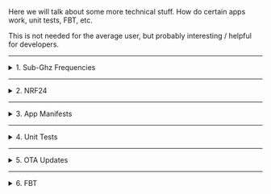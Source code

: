 Here we will talk about some more technical stuff. How do certain apps work, unit tests, FBT, etc.

This is not needed for the average user, but probably interesting / helpful for developers.

----

<details>
<summary>1. Sub-Ghz Frequencies</summary>

#### CC1101 Frequency range specs: 300-348 MHz, 386-464 MHz, and 778-928 MHz 

Edit user settings file located on your microSD card - `subghz/assets/setting_user.txt`

in this file you will find we already have extra frequencies added
if you need your custom one, make sure it doesn't listed here

### Default frequency list
```
    /* 300 - 348 */
    300000000,
    303875000,
    304250000,
    310000000,
    315000000,
    318000000,

    /* 387 - 464 */
    390000000,
    418000000,
    433075000, /* LPD433 first */
    433420000,
    433920000  /* LPD433 mid */
    434420000,
    434775000, /* LPD433 last channels */
    438900000,

    /* 779 - 928 */
    868350000,
    915000000,
    925000000,
```

### User frequencies added AFTER that default list! You need to continue until you reach the end of that list

### If you want to disable default list and use ONLY user added frequecies from user settings file
Change that line
`#Add_standard_frequencies: true`
to
`Add_standard_frequencies: false`

### To add your own frequency to user list 
Just add new line
`Frequency: 928000000` - where `928000000` is your frequency, keep it in that format! it should be 9 digits!

### Hopper frequency list
To add new frequecy to hopper:
add new line `Hopper_frequency: 345000000`<br>
But remember! You should keep it as small as possible, or hopper functionality would be useless!<br>
If `#Add_standard_frequencies: true` is not changed<br>
Your frequencies will be added after default ones

### Default hopper list
```
    310000000,
    315000000,
    318000000,
    390000000,
    433920000,
    868350000,
```

</details>

----

<details>
<summary>2. NRF24</summary>

An [NRF24](https://www.sparkfun.com/datasheets/Components/SMD/nRF24L01Pluss_Preliminary_Product_Specification_v1_0.pdf) driver for the [Flipper Zero](https://flipperzero.one/) device. The NRF24 is a popular line of 2.4GHz radio transceivers from Nordic Semiconductors. This library is not currently complete, but functional.

# How to use
- Connect NRF24 to flipper using provided pinouts
- Open NRF24: Sniffer, and scan channels, switch between modes/channels using buttons
- When you got address -> Open NRF24: Mouse Jacker
- Select Address and open badusb file
- Done

# Demo (YouTube)
[![YouTube](https://img.youtube.com/vi/C5hbyAjuU4k/0.jpg)](https://www.youtube.com/watch?v=C5hbyAjuU4k)

## Warning
These apps are for **educational purposes** only. Please use this code responsibly and only use these apps on your own equipment.

## Acknowledgments
The NRF24 sniffing technique was discovered and shared by Travis Goodspeed in [his blog](http://travisgoodspeed.blogspot.com/2011/02/promiscuity-is-nrf24l01s-duty.html).

The mousejack vulnerabilities were discovered and reported by Marc Newlin, see [the blog](https://www.bastille.net/research/vulnerabilities/mousejack/technical-details) for technical details.

Much of the driver code was inspired by [RadioHead's Arduino library](https://www.airspayce.com/mikem/arduino/RadioHead/classRH__NRF24.html).
Much of the mousejack code was inspired by the [Jackit project](https://github.com/insecurityofthings/jackit).


# Pinout from from NoComp/Frog
<img src="https://media.discordapp.net/attachments/937479784726949900/994495234618687509/unknown.png?width=567&height=634">

# Mousejacker / NRF24 pinout by UberGuidoZ
2/A7 on FZ goes to MOSI/6 on nrf24l01<br>
3/A6 on FZ goes to MISO/7 on nrf24l01<br>
4/A4 on FZ goes to CSN/4 on nrf24l01<br>
5/B3 on FZ goes to SCK/5 on nrf24l01<br>
6/B2 on FZ goes to CE/3 on nrf24l01<br>
8/GND on FZ goes to GND/1 on nrf24l01<br>
9/3V3 on FZ goes to VCC/2 on nrf24l01<br>
IRQ/8 is left disconnected on nrf24l01<br>

![NRF_Pins](https://user-images.githubusercontent.com/57457139/178093717-39effd5c-ebe2-4253-b13c-70517d7902f9.png)

If the nRF module is acting a bit flakey, try adding a capacitor to the vcc/gnd lines! 
I've not tried the Plus model so it may have a bigger need for a cap. 
Otherwise, I haven't had any major issues. 
Anything from a 3.3 uF to 10 uF should do. (Watch your positive/negative placement! Negative to ground.) 
I learned if you wanna get fancy, include a 0.1 uF cap in parallel. 
The 3.3 uF to 10 uF will respond to slow freq changes while the 0.1 uF will respond to the high freq switching spikes that the larger one cannot. That said, a single 10 uF will likely suffice for the Mousejack attack. ¯\\\_(ツ)_/¯

![NRF_Capacitor](https://user-images.githubusercontent.com/57457139/178169959-d030f9a6-d2ac-46af-af8b-470ff092c8a7.jpg)

</details>

----

<details>
<summary>3. App Manifests</summary>

# Flipper Application Manifests (.fam)

All components of Flipper Zero firmware — services, user applications, and system settings — are developed independently. Each component has a build system manifest file, named `application.fam`, which defines the basic properties of that component and its relations to other parts of the system.

When building firmware, **`fbt`** collects all application manifests and processes their dependencies. Then it builds only those components referenced in the current build configuration. See [fbt docs](./fbt.md#firmware-application-set) for details on build configurations.

## Application definition

A firmware component's properties are declared in a Python code snippet, forming a call to App() function with various parameters.

Only 2 parameters are mandatory: ***appid*** and ***apptype***; others are optional and may only be meaningful for certain application types.

### Parameters

* **appid**: string, application id within the build system. Used to specify which applications to include in the build configuration and resolve dependencies and conflicts.

* **apptype**: member of FlipperAppType.* enumeration. Valid values are:

| Enum member  | Firmware component type  |
|--------------|--------------------------|
| SERVICE      | System service, created at early startup  |
| SYSTEM       | Application is not being shown in any menus. It can be started by other apps or from CLI  |
| APP          | Regular application for the main menu |
| PLUGIN       | Application to be built as a part of the firmware and to be placed in the Plugins menu |
| DEBUG        | Application only visible in Debug menu with debug mode enabled |
| ARCHIVE      | One and only Archive app |
| SETTINGS     | Application to be placed in the system settings menu |
| STARTUP      | Callback function to run at system startup. Does not define a separate app |
| EXTERNAL     | Application to be built as .fap plugin |
| METAPACKAGE  | Does not define any code to be run, used for declaring dependencies and application bundles |

* **name**: Name that is displayed in menus.
* **entry_point**: C function to be used as the application's entry point. Note that C++ function names are mangled, so you need to wrap them in `extern "C"` to use them as entry points.
* **flags**: Internal flags for system apps. Do not use.
* **cdefines**: C preprocessor definitions to declare globally for other apps when the current application is included in the active build configuration.
* **requires**: List of application IDs to include in the build configuration when the current application is referenced in the list of applications to build.
* **conflicts**: List of application IDs that the current application conflicts with. If any of them is found in the constructed application list, **`fbt`** will abort the firmware build process.
* **provides**: Functionally identical to ***requires*** field.
* **stack_size**: Stack size, in bytes, to allocate for application on its startup. Note that allocating a stack too small for an app to run will cause a system crash due to stack overflow, and allocating too much stack space will reduce usable heap memory size for apps to process data. *Note: you can use `ps`, and `free` CLI commands to profile your app's memory usage.*
* **icon**: Animated icon name from built-in assets to be used when building the app as a part of the firmware.
* **order**: Order of an application within its group when sorting entries in it. The lower the order is, the closer to the start of the list the item is placed. *Used for ordering startup hooks and menu entries.*
* **sdk_headers**: List of C header files from this app's code to include in API definitions for external applications.
* **targets**: list of strings, target names, which this application is compatible with. If not specified, the application is built for all targets. The default value is `["all"]`.


#### Parameters for external applications

The following parameters are used only for [FAPs](./AppsOnSDCard.md):

* **sources**: list of strings, file name masks used for gathering sources within the app folder. The default value of `["*.c*"]` includes C and C++ source files. Applications cannot use the `"lib"` folder for their own source code, as it is reserved for **fap_private_libs**.
* **fap_version**: tuple, 2 numbers in the form of (x,y): application version to be embedded within .fap file. The default value is (0,1), meaning version "0.1".
* **fap_icon**: name of a .png file, 1-bit color depth, 10x10px, to be embedded within .fap file.
* **fap_libs**: list of extra libraries to link the application against. Provides access to extra functions that are not exported as a part of main firmware at the expense of increased .fap file size and RAM consumption.
* **fap_category**: string, may be empty. App subcategory, also determines the path of the FAP within apps folder in the file system.
* **fap_description**: string, may be empty. Short application description.
* **fap_author**: string, may be empty. Application's author.
* **fap_weburl**: string, may be empty. Application's homepage.
* **fap_icon_assets**: string. If present defines a folder name to be used for gathering image assets for this application. These images will be preprocessed and built alongside the application. See [FAP assets](./AppsOnSDCard.md#fap-assets) for details.
* **fap_extbuild**: provides support for parts of application sources to be built by external tools. Contains a list of `ExtFile(path="file name", command="shell command")` definitions. **`fbt`** will run the specified command for each file in the list.

Note that commands are executed at the firmware root folder's root, and all intermediate files must be placed in an application's temporary build folder. For that, you can use pattern expansion by **`fbt`**: `${FAP_WORK_DIR}` will be replaced with the path to the application's temporary build folder, and `${FAP_SRC_DIR}` will be replaced with the path to the application's source folder. You can also use other variables defined internally by **`fbt`**.


Example for building an app from Rust sources:

```python
    sources=["target/thumbv7em-none-eabihf/release/libhello_rust.a"],
    fap_extbuild=(
        ExtFile(
            path="${FAP_WORK_DIR}/target/thumbv7em-none-eabihf/release/libhello_rust.a",
            command="cargo build --release --verbose --target thumbv7em-none-eabihf --target-dir ${FAP_WORK_DIR}/target --manifest-path ${FAP_SRC_DIR}/Cargo.toml",
        ),
    ),
```

* **fap_private_libs**: a list of additional libraries distributed as sources alongside the application. These libraries will be built as a part of the application build process.
Library sources must be placed in a subfolder of "`lib`" folder within the application's source folder.
Each library is defined as a call to `Lib()` function, accepting the following parameters:

    - **name**: name of library's folder. Required.
    - **fap_include_paths**: list of library's relative paths to add to parent fap's include path list. The default value is `["."]` meaning the library's source root.
    - **sources**: list of filename masks to be used for gathering include files for this library. Paths are relative to the library's source root. The default value is `["*.c*"]`.
    - **cflags**: list of additional compiler flags to be used for building this library. The default value is `[]`.
    - **cdefines**: list of additional preprocessor definitions to be used for building this library. The default value is `[]`.
    - **cincludes**: list of additional include paths to be used for building this library. Paths are relative to the application's root. This can be used for providing external search paths for this library's code - for configuration headers. The default value is `[]`.

Example for building an app with a private library:

```python
    fap_private_libs=[
            Lib(
                name="mbedtls",
                fap_include_paths=["include"],
                sources=[
                    "library/des.c",
                    "library/sha1.c",
                    "library/platform_util.c",
                ],
                cdefines=["MBEDTLS_ERROR_C"],
            ),
            Lib(
                name="loclass",
                cflags=["-Wno-error"],
            ),
        ],
```

For that snippet, **`fbt`** will build 2 libraries: one from sources in `lib/mbedtls` folder and another from sources in `lib/loclass` folder. For the `mbedtls` library, **`fbt`** will add `lib/mbedtls/include` to the list of include paths for the application and compile only the files specified in the `sources` list. Additionally, **`fbt`** will enable `MBEDTLS_ERROR_C` preprocessor definition for `mbedtls` sources.
For the `loclass` library, **`fbt`** will add `lib/loclass` to the list of the include paths for the application and build all sources in that folder. Also, **`fbt`** will disable treating compiler warnings as errors for the `loclass` library, which can be useful when compiling large 3rd-party codebases.

Both libraries will be linked with the application.


## .fam file contents

.fam file contains one or more Application definitions. For example, here's a part of `applications/service/bt/application.fam`:

```python
App(
    appid="bt_start",
    apptype=FlipperAppType.STARTUP,
    entry_point="bt_on_system_start",
    order=70,
)

App(
    appid="bt_settings",
    name="Bluetooth",
    apptype=FlipperAppType.SETTINGS,
    entry_point="bt_settings_app",
    stack_size=1 * 1024,
    requires=[
        "bt",
        "gui",
    ],
    order=10,
)
```

For more examples, see .fam files from various firmware parts.

</details>

----

<details>
<summary>4. Unit Tests</summary>

## Intro
Unit tests are special pieces of code that apply known inputs to the feature code and check the results to see if they were correct. 
They are crucial for writing robust, bug-free code.

Flipper Zero firmware includes a separate application called [unit_tests](/applications/debug/unit_tests).
It is run directly on the Flipper Zero in order to employ its hardware features and to rule out any platform-related differences.

When contributing code to the Flipper Zero firmware, it is highly desirable to supply unit tests along with the proposed features. 
Running existing unit tests is useful to ensure that the new code doesn't introduce any regressions.

## Running unit tests
In order to run the unit tests, follow these steps:
1. Compile the firmware with the tests enabled: `./fbt FIRMWARE_APP_SET=unit_tests`.
2. Flash the firmware using your preferred method.
3. Copy the [assets/unit_tests](assets/unit_tests) folder to the root of your Flipper Zero's SD card.
4. Launch the CLI session and run the `unit_tests` command.

**NOTE:** To run a particular test (and skip all others), specify its name as the command argument. 
See [test_index.c](applications/debug/unit_tests/test_index.c) for the complete list of test names.

## Adding unit tests
### General
#### Entry point
The common entry point for all tests is the [unit_tests](applications/debug/unit_tests) application. Test-specific code is placed into an arbitrarily named subdirectory and is then called from the [test_index.c](applications/debug/unit_tests/test_index.c) source file.
#### Test assets
Some unit tests require external data in order to function. These files (commonly called assets) reside in the [assets/unit_tests](/assets/unit_tests) directory in their respective subdirectories. Asset files can be of any type (plain text, FlipperFormat(FFF), binary, etc).
### Application-specific
#### Infrared
Each infrared protocol has a corresponding set of unit tests, so it makes sense to implement one when adding support for a new protocol.
In order to add unit tests for your protocol, follow these steps:
1. Create a file named `test_<your_protocol_name>.irtest` in the [assets](assets/unit_tests/infrared) directory.
2. Fill it with the test data (more on it below).
3. Add the test code to [infrared_test.c](applications/debug/unit_tests/infrared/infrared_test.c).
4. Update the [assets](assets/unit_tests/infrared) on your Flipper Zero and run the tests to see if they pass.

##### Test data format
Each unit test has 3 sections: 
1. `decoder` - takes in raw signal and outputs decoded messages.
2. `encoder` - takes in decoded messages and outputs a raw signal.
3. `encoder_decoder` - takes in decoded messages, turns them into a raw signal, and then decodes again. 

Infrared test asset files have an `.irtest` extension and are regular `.ir` files with a few additions.
Decoder input data has signal names `decoder_input_N`, where N is a test sequence number. Expected data goes under the name `decoder_expected_N`. When testing the encoder these two are switched.

Decoded data is represented in arrays (since a single raw signal may decode to several messages). If there is only one signal, then it has to be an array of size 1. Use the existing files as syntax examples.

##### Getting raw signals
Recording raw IR signals are possible using the Flipper Zero. Launch the CLI session, run `ir rx raw`, then point the remote towards Flipper's receiver and send the signals. The raw signal data will be printed to the console in a convenient format.

</details>

----

<details>
<summary>5. OTA Updates</summary>

# Executing code from RAM

In Flipper firmware, we have a special boot mode that loads a specially crafted system image into RAM and transfers control to it. System image executing in RAM has full write access to whole Flipper's flash memory — something that's not possible when running main code from same flash.

We leverage that boot mode to perform OTA firmware updates, including operations on radio stack running on second MCU core.


# How does Flipper OTA work?

Installation of OTA updates goes through 3 stages:

## 1. Backing up internal storage (`/int/`)

It is a special partition of Flipper's flash memory, taking up all available space not used by firmware code. Newer versions of firmware may be of different size, and simply installing them would cause flash repartitioning and data loss.

So, before taking any action upon the firmware, we back up current configuration from `/int/` into a plain tar archive on SD card.


## 2. Performing device update

For that, main firmware loads an updater image - a customized build of main Flipper firmware — into RAM and runs it. Updater performs operations on system flash that are described by an Update manifest file.

First, if there's a Radio stack image bundled with the update, updater compares its version with currently installed one. If they don't match, updater performs stack deinstallation followed by writing and installing a new one. The installation itself is performed by proprietary software, FUS, running on Core2, and leads to a series of system restarts.

Then updater validates and corrects Option Bytes — a special memory region containing low-level configuration for Flipper's MCU.

After that, updater loads a `.dfu` file with firmware to be flashed, checks its integrity using CRC32, writes it to system flash and validates written data.


## 3. Restoring internal storage and updating resources

After performing operations on flash memory, system restarts into newly flashed firmware. Then it performs restoration of previously backed up `/int` contents.

If update package contains an additional resources archive, it is extracted onto SD card.


# Update manifest

Update packages come with a manifest that contains a description of its contents. The manifest is in Flipper File Format — a simple text file, comprised of key-value pairs.

## Mandatory fields

Update manifest must contain the following keys in given order:

* __Filetype__: a constant string, "Flipper firmware upgrade configuration";

* __Version__: manifest version. Current value is 2;

* __Info__: arbitraty string, describing package contents;

* __Target__: hardware revision the package is built for;

* __Loader__: file name of stage 2 loader that is executed from RAM;

* __Loader CRC__: CRC32 of loader file. Note that it is represented in little-endian hex.

## Optional fields

Other fields may have empty values, is such case updater skips all operations related to such values.

* __Radio__: file name of radio stack image, provided by STM;

* __Radio address__: address to install the radio stack at. It is specified in Release Notes by STM;

* __Radio version__: Radio major, minor and sub versions followed by branch, release, and stack type packed into 6 hex-encoded bytes;

* __Radio CRC__: CRC32 of radio image;

* __Resources__: file name of TAR acrhive with resources to be extracted on SD card;

* __OB reference__, __OB mask__, __OB write mask__: reference values for validating and correcting option bytes.


# OTA update error codes

We designed the OTA update process to be as fail-safe as possible. We don't start any risky operation before validating all related pieces of data to ensure we don't leave the device in partially updated, or bricked, state.

Even if something goes wrong, Updater gives you an option to retry failed operations, and reports its state with an error code. These error codes have an `[XX-YY]` format, where `XX` encodes an operation that failed, and `YY` contains extra details on its progress where the error occured.

|    Stage description    |   Code | Progress   | Description                                |
|:-----------------------:|-------:|------------|--------------------------------------------|
| Loading update manifest |  **1** | **13**     | Updater reported hardware version mismatch |
|                         |        | **20**     | Failed to get saved manifest path          |
|                         |        | **30**     | Failed to load manifest                    |
|                         |        | **40**     | Unsupported update package version         |
|                         |        | **50**     | Package has mismatching HW target          |
|                         |        | **60**     | Missing DFU file                           |
|                         |        | **80**     | Missing radio firmware file                |
| Backing up LFS          |  **2** | **0-100**  | FS read/write error                        |
| Checking radio FW       |  **3** | **0-99**   | Error reading radio firmware file          |
|                         |        | **100**    | CRC mismatch                               |
| Uninstalling radio FW   |  **4** | **0**      | SHCI Delete command error                  |
|                         |        | **80**     | Error awaiting command status              |
| Writing radio FW        |  **5** | **0-100**  | Block read/write error                     |
| Installing radio FW     |  **6** | **0**      | SHCI Install command error                 |
|                         |        | **80**     | Error awaiting command status              |
| Radio is updating       |  **7** | **10**     | Error waiting for operation completion     |
| Validating opt. bytes   |  **8** | **yy**     | Option byte code                           |
| Checking DFU file       |  **9** | **0**      | Error opening DFU file                     |
|                         |        | **1-98**   | Error reading DFU file                     |
|                         |        | **99-100** | Corrupted DFU file                         |
| Writing flash           | **10** | **0-100**  | Block read/write error                     |
| Validating flash        | **11** | **0-100**  | Block read/write error                     |
| Restoring LFS           | **12** | **0-100**  | FS read/write error                        |
| Updating resources      | **13** | **0-100**  | SD card read/write error                   |


# Building update packages


## Full package

To build full update package, including firmware, radio stack and resources for SD card, run `./fbt COMPACT=1 DEBUG=0 updater_package`


## Minimal package

To build minimal update package, including only firmware, run `./fbt COMPACT=1 DEBUG=0 updater_minpackage`


## Customizing update bundles

Default update packages are built with Bluetooth Light stack. 
You can pick a different stack, if your firmware version supports it, and build a bundle with it passing stack type and binary name to `fbt`: 

`./fbt updater_package COMPACT=1 DEBUG=0 COPRO_OB_DATA=scripts/ob_custradio.data COPRO_STACK_BIN=stm32wb5x_BLE_Stack_full_fw.bin COPRO_STACK_TYPE=ble_full`  

Note that `COPRO_OB_DATA` must point to a valid file in `scripts` folder containing reference Option Byte data matching to your radio stack type.

In certain cases, you might have to confirm your intentions by adding `COPRO_DISCLAIMER=...` to the build command line.


## Building partial update packages

You can customize package contents by calling `scripts/update.py` directly. 
For example, to build a package only for installing BLE FULL stack:

```shell
scripts/update.py generate \
	-t f7 -d r13.3_full -v "BLE FULL 13.3" \
	--stage dist/f7/flipper-z-f7-updater-*.bin \
	--radio lib/STM32CubeWB/Projects/STM32WB_Copro_Wireless_Binaries/STM32WB5x/stm32wb5x_BLE_Stack_full_fw.bin \
	--radiotype ble_full
```

For full list of options, check `scripts/update.py generate` help.

</details>

----

<details>
<summary>6. FBT</summary>

FBT is the entry point for firmware-related commands and utilities.
It is invoked by `./fbt` in the firmware project root directory. Internally, it is a wrapper around [scons](https://scons.org/) build system.

## Requirements

Please install Python packages required by assets build scripts: `pip3 install -r scripts/requirements.txt`

## NB

* `fbt` constructs all referenced environments & their targets' dependency trees on startup. So, to keep startup time as low as possible, we're hiding construction of certain targets behind command-line options.
* `fbt` always performs `git submodule update --init` on start, unless you set `FBT_NO_SYNC=1` in environment:
    * On Windows, that's `set "FBT_NO_SYNC=1"` in the shell you're running `fbt` from
    * On \*nix, it's `$ FBT_NO_SYNC=1 ./fbt ...`
* `fbt` builds updater & firmware in separate subdirectories in `build`, with their names depending on optimization settings (`COMPACT` & `DEBUG` options). However, for ease of integration with IDEs, latest built variant's directory is always linked as `built/latest`. Additionally, `compile_commands.json` is generated in that folder, which is used for code completion support in IDE.

## Invoking FBT

To build with FBT, call it specifying configuration options & targets to build. For example,

`./fbt COMPACT=1 DEBUG=0 VERBOSE=1 updater_package copro_dist`

To run cleanup (think of `make clean`) for specified targets, add `-c` option.

## VSCode integration

`fbt` includes basic development environment configuration for VSCode. To deploy it, run `./fbt vscode_dist`. That will copy initial environment configuration to `.vscode` folder. After that, you can use that configuration by starting VSCode and choosing firmware root folder in "File > Open Folder" menu.

 * On first start, you'll be prompted to install recommended plug-ins. Please install them for best development experience. _You can find a list of them in `.vscode/extensions.json`._
 * Basic build tasks are invoked in Ctrl+Shift+B menu.
 * Debugging requires a supported probe. That includes:
    * Wi-Fi devboard with stock firmware (blackmagic),
    * ST-Link and compatible devices,
    * J-Link for flashing and debugging (in VSCode only). _Note that J-Link tools are not included with our toolchain and you have to [download](https://www.segger.com/downloads/jlink/) them yourself and put on your system's PATH._
 * Without a supported probe, you can install firmware on Flipper using USB installation method.


## FBT targets

FBT keeps track of internal dependencies, so you only need to build the highest-level target you need, and FBT will make sure everything they depend on is up-to-date.

### High-level (what you most likely need)
 
- `fw_dist` - build & publish firmware to `dist` folder. This is a default target, when no other are specified
- `fap_dist` - build external plugins & publish to `dist` folder  
- `updater_package`, `updater_minpackage` - build self-update package. Minimal version only includes firmware's DFU file; full version also includes radio stack & resources for SD card
- `copro_dist` - bundle Core2 FUS+stack binaries for qFlipper
- `flash` - flash attached device with OpenOCD over ST-Link
- `flash_usb`, `flash_usb_full` - build, upload and install update package to device over USB. See details on `updater_package`, `updater_minpackage` 
- `debug` - build and flash firmware, then attach with gdb with firmware's .elf loaded
- `debug_other`, `debug_other_blackmagic` - attach gdb without loading any .elf. Allows to manually add external elf files with `add-symbol-file` in gdb
- `updater_debug` - attach gdb with updater's .elf loaded
- `blackmagic` - debug firmware with Blackmagic probe (WiFi dev board)
- `openocd` - just start OpenOCD
- `get_blackmagic` - output blackmagic address in gdb remote format. Useful for IDE integration
- `get_stlink` - output serial numbers for attached STLink probes. Used for specifying an adapter with `OPENOCD_ADAPTER_SERIAL=...`.
- `lint`, `format` - run clang-format on C source code to check and reformat it according to `.clang-format` specs
- `lint_py`, `format_py` - run [black](https://black.readthedocs.io/en/stable/index.html) on Python source code, build system files & application manifests 
- `cli` - start Flipper CLI session over USB

### Firmware targets

- `faps` - build all external & plugin apps as [.faps](./AppsOnSDCard.md#fap-flipper-application-package). 
- **`fbt`** also defines per-app targets. For example, for an app with `appid=snake_game` target names are:
    - `fap_snake_game`, etc - build single app as .fap by its application ID.
    - Check out [`--extra-ext-apps`](#command-line-parameters) for force adding extra apps to external build
    - `fap_snake_game_list`, etc - generate source + assembler listing for app's .fap
- `flash`, `firmware_flash` - flash current version to attached device with OpenOCD over ST-Link
- `jflash` - flash current version to attached device with JFlash using J-Link probe. JFlash executable must be on your $PATH
- `flash_blackmagic` - flash current version to attached device with Blackmagic probe
- `firmware_all`, `updater_all` - build basic set of binaries
- `firmware_list`, `updater_list` - generate source + assembler listing
- `firmware_cdb`, `updater_cdb` - generate `compilation_database.json` file for external tools and IDEs. It can be created without actually building the firmware. 

### Assets

- `resources` - build resources and their Manifest
    - `dolphin_ext` - process dolphin animations for SD card 
- `icons` - generate .c+.h for icons from png assets
- `proto` - generate .pb.c+.pb.h for .proto sources
- `proto_ver` - generate .h with protobuf version 
- `dolphin_internal`, `dolphin_blocking` - generate .c+.h for corresponding dolphin assets
 

## Command-line parameters

- `--options optionfile.py` (default value `fbt_options.py`) - load file with multiple configuration values
- `--extra-int-apps=app1,app2,appN` - forces listed apps to be built as internal with `firmware` target
- `--extra-ext-apps=app1,app2,appN` - forces listed apps to be built as external with `firmware_extapps` target
- `--proxy-env=VAR1,VAR2` - additional environment variables to expose to subprocesses spawned by `fbt`. By default, `fbt` sanitizes execution environment and doesn't forward all inherited environment variables. You can find list of variables that are always forwarded in `environ.scons` file. 


## Configuration 

Default configuration variables are set in the configuration file `fbt_options.py`. 
Values set on command-line have higher precedence over configuration file.

You can find out available options with `./fbt -h`.

### Firmware application set

You can create customized firmware builds by modifying the application list to be included in the build. Application presets are configured with the `FIRMWARE_APPS` option, which is a map(configuration_name:str -> application_list:tuple(str)). To specify application set to use in a build, set `FIRMWARE_APP_SET` to its name.
For example, to build a firmware image with unit tests, run `./fbt FIRMWARE_APP_SET=unit_tests`.

Check out `fbt_options.py` for details.

</details>